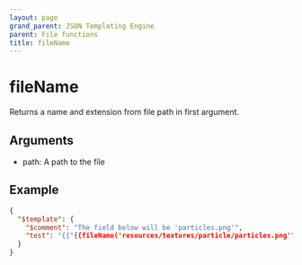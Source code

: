 ```yaml
---
layout: page
grand_parent: JSON Templating Engine
parent: File functions
title: fileName
---
```


# fileName

Returns a name and extension from file path in first argument.

## Arguments

 - path: A path to the file

## Example

```json
{
  "$template": {
    "$comment": "The field below will be 'particles.png'",
    "test": "{{"{{fileName('resources/textures/particle/particles.png'"}})}}"
  }
}
```